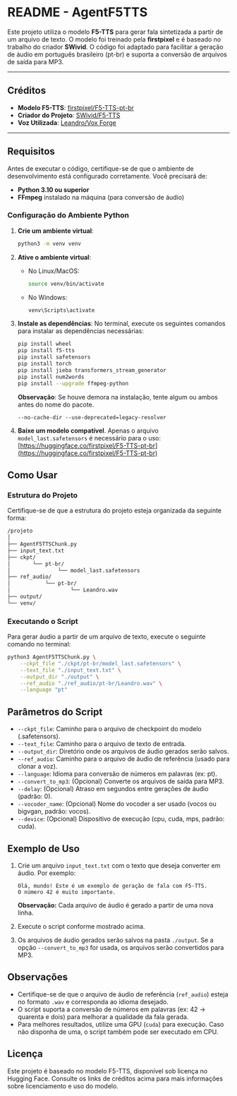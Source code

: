 # README - AgentF5TTS

Este projeto utiliza o modelo **F5-TTS** para gerar fala sintetizada a partir de um arquivo de texto. O modelo foi treinado pela **firstpixel** e é baseado no trabalho do criador **SWivid**. O código foi adaptado para facilitar a geração de áudio em português brasileiro (pt-br) e suporta a conversão de arquivos de saída para MP3.

---

## Créditos

- **Modelo F5-TTS**: [firstpixel/F5-TTS-pt-br](https://huggingface.co/firstpixel/F5-TTS-pt-br)
- **Criador do Projeto**: [SWivid/F5-TTS](https://huggingface.co/SWivid/F5-TTS)
- **Voz Utilizada**: [Leandro/Vox Forge](https://www.voxforge.org/home/downloads/speech/portuguese-speech-files/leandro-20141007-fmw#IyWYVieK6ZXufm_oX1jyig)

---

## Requisitos

Antes de executar o código, certifique-se de que o ambiente de desenvolvimento está configurado corretamente. Você precisará de:

- **Python 3.10 ou superior**
- **FFmpeg** instalado na máquina (para conversão de áudio)

### Configuração do Ambiente Python

1. **Crie um ambiente virtual**:
   ```bash
   python3 -m venv venv
   ```
2. **Ative o ambiente virtual**:

   - No Linux/MacOS:
     ```bash
     source venv/bin/activate
     ```
   - No Windows:
     ```bash
     venv\Scripts\activate
     ```

3. **Instale as dependências**:
   No terminal, execute os seguintes comandos para instalar as dependências necessárias:

   ```bash
   pip install wheel
   pip install f5-tts
   pip install safetensors
   pip install torch
   pip install jieba transformers_stream_generator
   pip install num2words
   pip install --upgrade ffmpeg-python
   ```

   **Observação**: Se houve demora na instalação, tente algum ou ambos antes do nome do pacote.

   ```
   --no-cache-dir --use-deprecated=legacy-resolver
   ```

4. **Baixe um modelo compatível**. Apenas o arquivo `model_last.safetensors` é necessário para o uso:
   [https://huggingface.co/firstpixel/F5-TTS-pt-br](https://huggingface.co/firstpixel/F5-TTS-pt-br)

## Como Usar

### Estrutura do Projeto

Certifique-se de que a estrutura do projeto esteja organizada da seguinte forma:

```bash
/projeto
│
├── AgentF5TTSChunk.py
├── input_text.txt
├── ckpt/
│       └── pt-br/
│               └── model_last.safetensors
├── ref_audio/
│           └── pt-br/
│                   └── Leandro.wav
├── output/
└── venv/
```

### Executando o Script

Para gerar áudio a partir de um arquivo de texto, execute o seguinte comando no terminal:

```bash
python3 AgentF5TTSChunk.py \
    --ckpt_file "./ckpt/pt-br/model_last.safetensors" \
    --text_file "./input_text.txt" \
    --output_dir "./output" \
    --ref_audio "./ref_audio/pt-br/Leandro.wav" \
    --language "pt"
```

## Parâmetros do Script

- `--ckpt_file`: Caminho para o arquivo de checkpoint do modelo (.safetensors).
- `--text_file`: Caminho para o arquivo de texto de entrada.
- `--output_dir`: Diretório onde os arquivos de áudio gerados serão salvos.
- `--ref_audio`: Caminho para o arquivo de áudio de referência (usado para clonar a voz).
- `--language`: Idioma para conversão de números em palavras (ex: pt).
- `--convert_to_mp3`: (Opcional) Converte os arquivos de saída para MP3.
- `--delay`: (Opcional) Atraso em segundos entre gerações de áudio (padrão: 0).
- `--vocoder_name`: (Opcional) Nome do vocoder a ser usado (vocos ou bigvgan, padrão: vocos).
- `--device`: (Opcional) Dispositivo de execução (cpu, cuda, mps, padrão: cuda).

## Exemplo de Uso

1. Crie um arquivo `input_text.txt` com o texto que deseja converter em áudio. Por exemplo:

   ```
   Olá, mundo! Este é um exemplo de geração de fala com F5-TTS.
   O número 42 é muito importante.
   ```

   **Observação:** Cada arquivo de áudio é gerado a partir de uma nova linha.

2. Execute o script conforme mostrado acima.

3. Os arquivos de áudio gerados serão salvos na pasta `./output`. Se a opção `--convert_to_mp3` for usada, os arquivos serão convertidos para MP3.

## Observações

- Certifique-se de que o arquivo de áudio de referência (`ref_audio`) esteja no formato `.wav` e corresponda ao idioma desejado.
- O script suporta a conversão de números em palavras (ex: 42 → quarenta e dois) para melhorar a qualidade da fala gerada.
- Para melhores resultados, utilize uma GPU (`cuda`) para execução. Caso não disponha de uma, o script também pode ser executado em CPU.

## Licença

Este projeto é baseado no modelo F5-TTS, disponível sob licença no Hugging Face. Consulte os links de créditos acima para mais informações sobre licenciamento e uso do modelo.
